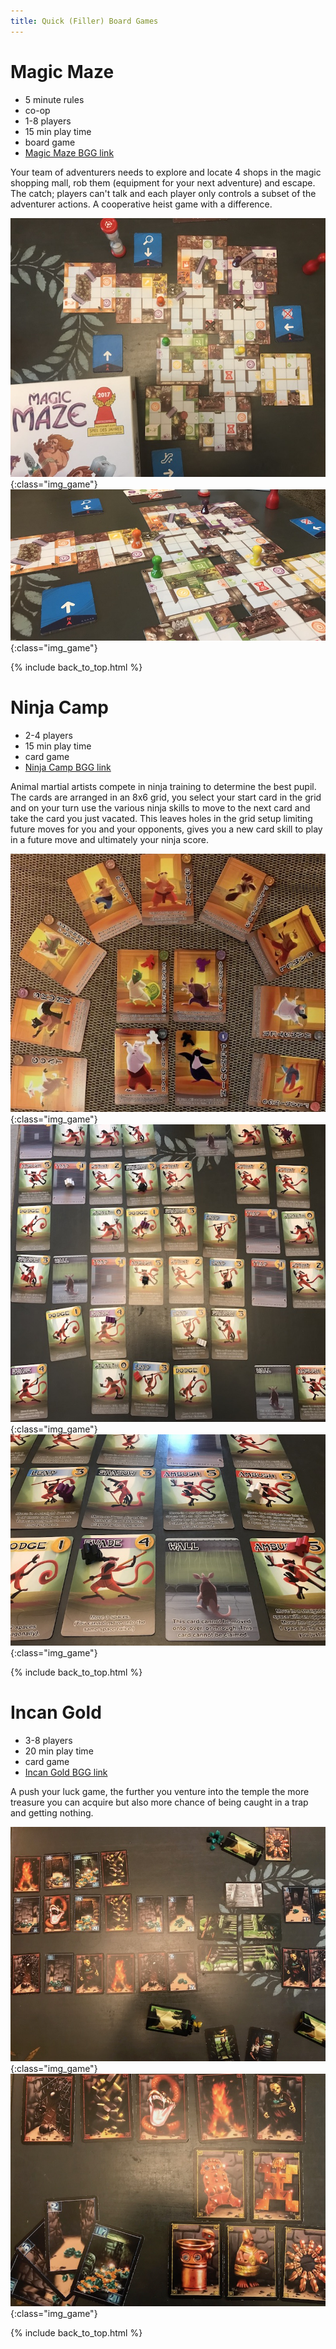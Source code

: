 ```yaml
---
title: Quick (Filler) Board Games
---
```


# Magic Maze

* 5 minute rules
* co-op
* 1-8 players
* 15 min play time
* board game
* [Magic Maze BGG link](https://boardgamegeek.com/boardgame/209778/magic-maze)

Your team of adventurers needs to explore and locate 4 shops in the magic shopping mall, rob them (equipment for your next adventure) and escape.
The catch; players can't talk and each player only controls a subset of the adventurer actions. A cooperative heist game with a difference.

![Magic Maze 4 player game](/images/boardgames/short/magicmaze_02.jpg "Magic Maze 4 player game"){:class="img_game"}
![Magic Maze escape in progress](/images/boardgames/short/magicmaze_03.jpg "Magic Maze escape in progress"){:class="img_game"}

{% include back_to_top.html %}

# Ninja Camp

* 2-4 players
* 15 min play time
* card game
* [Ninja Camp BGG link](https://boardgamegeek.com/boardgame/176565/ninja-camp)

Animal martial artists compete in ninja training to determine the best pupil. The cards are arranged in an 8x6 grid, you select your start card
in the grid and on your turn use the various ninja skills to move to the next card and take the card you just vacated.
This leaves holes in the grid setup limiting future moves for you and your opponents, gives you a new card skill to play in a future move and
ultimately your ninja score.

![Ninja camp martial artists](/images/boardgames/short/ninjacamp_03.jpg "Ninja camp martial artists"){:class="img_game"}
![Ninja camp grid setup part way through a game](/images/boardgames/short/ninjacamp_06.jpg "Ninja camp grid setup part way through a game"){:class="img_game"}
![Ninja camp close up of cards and ninja meeples](/images/boardgames/short/ninjacamp_04.jpg "Ninja camp close up of cards and ninja meeples"){:class="img_game"}

{% include back_to_top.html %}

# Incan Gold

* 3-8 players
* 20 min play time
* card game
* [Incan Gold BGG link](https://boardgamegeek.com/boardgame/15512/diamant)

A push your luck game, the further you venture into the temple the more treasure you can acquire but also more chance of being caught in a
trap and getting nothing.

![Incan Gold exploring the temples](/images/boardgames/short/incangold_01.jpg "Incan Gold exploring the temples"){:class="img_game"}
![Incan Gold card details](/images/boardgames/short/incangold_04.jpg "Incan Gold card details"){:class="img_game"}

{% include back_to_top.html %}
